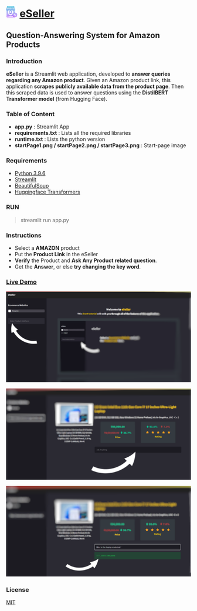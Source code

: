 # <img src="https://github.com/Aditya-R-Chakole/eSeller/blob/main/seller-png.png?raw=true" width="30" height="30"/> [eSeller]

## Question-Answering System for Amazon Products

### Introduction 
**eSeller** is a Streamlit web application, developed to **answer queries regarding any Amazon product**. Given an Amazon product link, this application **scrapes publicly available data from the product page**. Then this scraped data is used to answer questions using the **DistilBERT Transformer model** (from Hugging Face).  

### Table of Content
- **app.py** : Streamlit App 
- **requirements.txt** : Lists all the required libraries
- **runtime.txt** : Lists the python version 
- **startPage1.png / startPage2.png / startPage3.png** : Start-page image

### Requirements
- [Python 3.9.6]
- [Streamlit]
- [BeautifulSoup]
- [Huggingface Transformers]

### RUN
> streamlit run app.py

### Instructions 
- Select a **AMAZON** product
- Put the **Product Link** in the eSeller
- **Verify** the Product and **Ask Any Product related question**.
- Get the **Answer**, or else **try changing the key word**.

### [Live Demo]
![Image](https://github.com/Aditya-R-Chakole/eSeller/blob/main/startPage1.png?raw=true "Select a Ecommerce Website and put the Product Link.")

![Image](https://github.com/Aditya-R-Chakole/eSeller/blob/main/startPage2.png?raw=true "Verify the Product and Ask Any Product related question.")

![Image](https://github.com/Aditya-R-Chakole/eSeller/blob/main/startPage3.png?raw=true "Get the answer, or else try changing the key word.")
### License
[MIT]

[Python 3.9.6]: <https://www.python.org/downloads/release/python-396/>
[Streamlit]: <https://streamlit.io/>
[BeautifulSoup]: <https://pypi.org/project/beautifulsoup4/>
[Huggingface Transformers]: <https://huggingface.co/docs/transformers/index>
[Live Demo]: <https://share.streamlit.io/aditya-r-chakole/eseller/main/app.py>
[eSeller]: <https://share.streamlit.io/aditya-r-chakole/eseller/main/app.py>
[MIT]: <https://github.com/Aditya-R-Chakole/Algorithm_Visualizer/blob/main/LICENSE>
